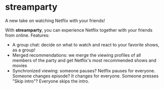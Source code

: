 # streamparty

A new take on watching Netflix with your friends!

With **streamparty**, you can experience Netflix together with your friends from online. Features:
- A group chat: decide on what to watch and react to your favorite shows, as a group!
- Merged recommendations: we merge the viewing profiles of all members of the party and get Netflix's most recommended shows and movies
- Synchronized viewing: someone pauses? Netflix pauses for everyone. Someone changes episode? It changes for everyone. Someone presses "Skip intro"? Everyone skips the intro.

